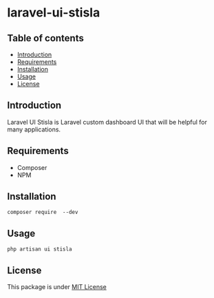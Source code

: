 # laravel-ui-stisla

## Table of contents

- [Introduction](#introduction)
- [Requirements](#requirements)
- [Installation](#installation)
- [Usage](#usage)
- [License](#license)

## Introduction
Laravel UI Stisla is Laravel custom dashboard UI that will be helpful for many applications.

## Requirements
 - Composer
 - NPM

## Installation
```
composer require  --dev
```

## Usage
```
php artisan ui stisla
```

## License
This package is under [MIT License](LICENSE.md)
